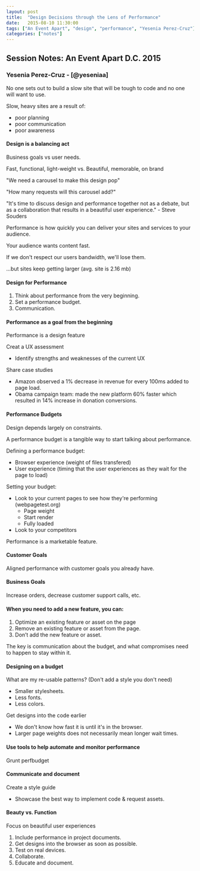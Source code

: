 ```yaml
---
layout: post
title:  "Design Decisions through the Lens of Performance"
date:   2015-08-10 11:30:00
tags: ["An Event Apart", "design", "performance", "Yesenia Perez-Cruz"]
categories: ["notes"]
---
```


## Session Notes: An Event Apart D.C. 2015


### Yesenia Perez-Cruz - [@yeseniaa]

No one sets out to build a slow site that will be tough to code and no one will want to use.

Slow, heavy sites are a result of:

- poor planning
- poor communication
- poor awareness

#### Design is a balancing act
Business goals vs user needs.

Fast, functional, light-weight vs. Beautiful, memorable, on brand

"We need a carousel to make this design pop"

"How many requests will this carousel add?"

"It's time to discuss design and performance together not as a debate, but as a collaboration that results in a beautiful user experience." - Steve Souders

Performance is how quickly you can deliver your sites and services to your audience.

Your audience wants content fast.

If we don't respect our users bandwidth, we'll lose them.

...but sites keep getting larger (avg. site is 2.16 mb)

#### Design for Performance

1. Think about performance from the very beginning.
2. Set a performance budget.
3. Communication.

#### Performance as a goal from the beginning
Performance is a design feature

Creat a UX assessment

- Identify strengths and weaknesses of the current UX

Share case studies

- Amazon observed a 1% decrease in revenue for every 100ms added to page load.
- Obama campaign team: made the new platform 60% faster which resulted in 14% increase in donation conversions.


#### Performance Budgets
Design depends largely on constraints.

A performance budget is a tangible way to start talking about performance.

Defining a performance budget:

- Browser experience (weight of files transfered)
- User experience (timing that the user experiences as they wait for the page to load)

Setting your budget:

- Look to your current pages to see how they're performing (webpagetest.org)
    - Page weight
    - Start render
    - Fully loaded
- Look to your competitors

Performance is a marketable feature.

#### Customer Goals
Aligned performance with customer goals you already have.

#### Business Goals
Increase orders, decrease customer support calls, etc.

#### When you need to add a new feature, you can:
1. Optimize an existing feature or asset on the page
2. Remove an existing feature or asset from the page.
3. Don’t add the new feature or asset.

The key is communication about the budget, and what compromises need to happen to stay within it.


#### Designing on a budget
What are my re-usable patterns? (Don't add a style you don't need)

- Smaller stylesheets.
- Less fonts.
- Less colors.

Get designs into the code earlier

- We don't know how fast it is until it's in the browser.
- Larger page weights does not necessarily mean longer wait times.


#### Use tools to help automate and monitor performance
Grunt perfbudget


#### Communicate and document
Create a style guide

- Showcase the best way to implement code & request assets.

#### Beauty vs. Function
Focus on beautiful user experiences

1. Include performance in project documents.
2. Get designs into the browser as soon as possible.
3. Test on real devices.
4. Collaborate.
5. Educate and document.